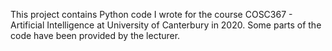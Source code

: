 This project contains Python code I wrote for the course COSC367 - Artificial Intelligence at University of Canterbury in 2020. Some parts of the code have been provided by the lecturer.
